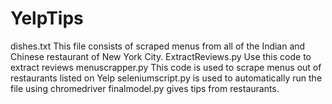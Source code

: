 # YelpTips
dishes.txt This file consists of scraped menus from all of the Indian and Chinese restaurant of New York City. 
ExtractReviews.py Use this code to extract reviews
menuscrapper.py This code is used to scrape menus out of restaurants listed on Yelp
seleniumscript.py is used to automatically run the file using chromedriver
finalmodel.py gives tips from restaurants.
